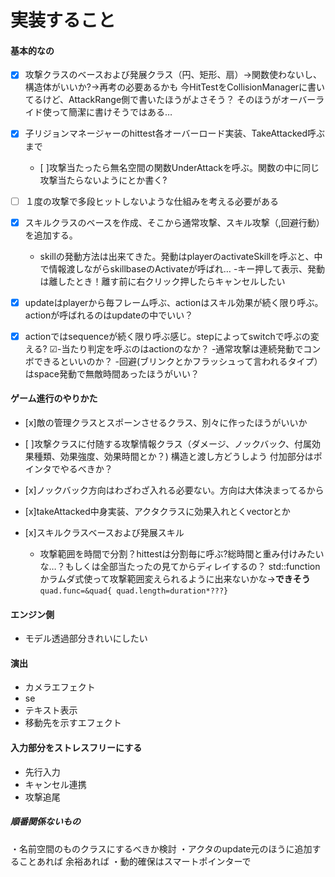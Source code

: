 ﻿# 実装すること

#### 基本的なの
- [x] 攻撃クラスのベースおよび発展クラス（円、矩形、扇）→関数使わないし、構造体がいいか?→再考の必要あるかも
今HitTestをCollisionManagerに書いてるけど、AttackRange側で書いたほうがよさそう？
そのほうがオーバーライド使って簡潔に書けそうではある…


- [x] 子リジョンマネージャーのhittest各オーバーロード実装、TakeAttacked呼ぶまで
	- [ ]攻撃当たったら無名空間の関数UnderAttackを呼ぶ。関数の中に同じ攻撃当たらないようにとか書く?
- [ ] １度の攻撃で多段ヒットしないような仕組みを考える必要がある
- [x] スキルクラスのベースを作成、そこから通常攻撃、スキル攻撃（,回避行動）を追加する。
    - skillの発動方法は出来てきた。発動はplayerのactivateSkillを呼ぶと、中で情報渡しながらskillbaseのActivateが呼ばれ…
	 -キー押して表示、発動は離したとき！離す前に右クリック押したらキャンセルしたい
- [x] updateはplayerから毎フレーム呼ぶ、actionはスキル効果が続く限り呼ぶ。actionが呼ばれるのはupdateの中でいい？
- [x] actionではsequenceが続く限り呼ぶ感じ。stepによってswitchで呼ぶの変える?
  ☑-当たり判定を呼ぶのはactionのなか？
  -通常攻撃は連続発動でコンボできるといいのか？
  -回避(ブリンクとかフラッシュって言われるタイプ）はspace発動で無敵時間あったほうがいい？

#### ゲーム進行のやりかた

- [x]敵の管理クラスとスポーンさせるクラス、別々に作ったほうがいいか

- [ ]攻撃クラスに付随する攻撃情報クラス（ダメージ、ノックバック、付属効果種類、効果強度、効果時間とか？)
	構造と渡し方どうしよう
	付加部分はポインタでやるべきか？
- [x]ノックバック方向はわざわざ入れる必要ない。方向は大体決まってるから
- [x]takeAttacked中身実装、アクタクラスに効果入れとくvectorとか

- [x]スキルクラスベースおよび発展スキル
  - 攻撃範囲を時間で分割？hittestは分割毎に呼ぶ?総時間と重み付けみたいな…？もしくは全部当たったの見てからディレイするの？
std::functionかラムダ式使って攻撃範囲変えられるように出来ないかな→**できそう**
`quad.func=&quad{ quad.length=duration*???}`

#### エンジン側
- モデル透過部分きれいにしたい


#### 演出
- カメラエフェクト
- se
- テキスト表示
- 移動先を示すエフェクト

#### 入力部分をストレスフリーにする
- 先行入力
- キャンセル連携
- 攻撃追尾

##### 順番関係ないもの
・名前空間のものクラスにするべきか検討
・アクタのupdate元のほうに追加することあれば
余裕あれば
・動的確保はスマートポインターで




